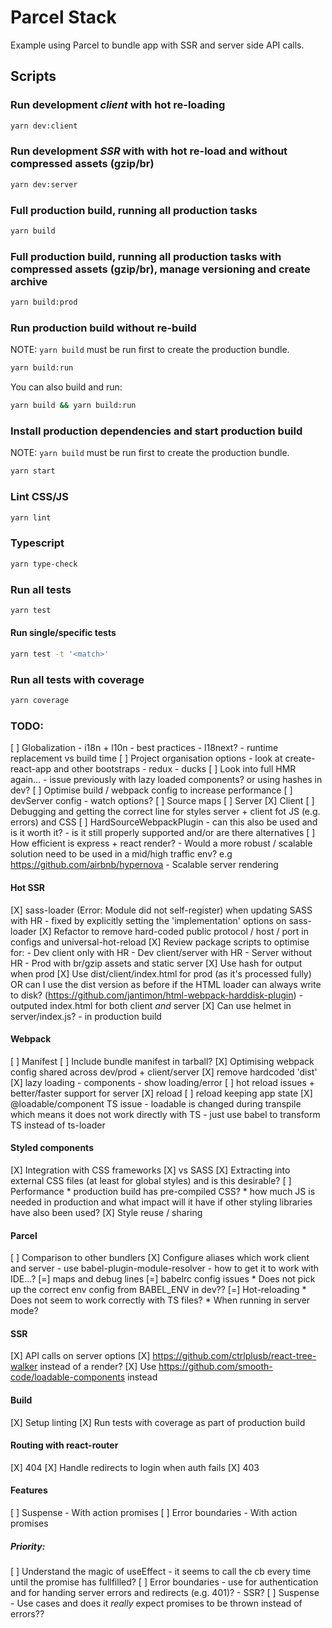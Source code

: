 # Parcel Stack

Example using Parcel to bundle app with SSR and server side API calls.

## Scripts

### Run development _client_ with hot re-loading

```bash
yarn dev:client
```


### Run development _SSR_ with with hot re-load and without compressed assets (gzip/br)

```bash
yarn dev:server
```


### Full production build, running all production tasks

```bash
yarn build
```


### Full production build, running all production tasks with compressed assets (gzip/br), manage versioning and create archive

```bash
yarn build:prod
```


### Run production build without re-build

NOTE: ```yarn build``` must be run first to create the production bundle.

```bash
yarn build:run
```

You can also build and run:

```bash
yarn build && yarn build:run
```


### Install production dependencies and start production build

NOTE: ```yarn build``` must be run first to create the production bundle.

```bash
yarn start
```


### Lint CSS/JS

```bash
yarn lint
```


### Typescript

```bash
yarn type-check
```


### Run all tests

```bash
yarn test
```

#### Run single/specific tests

```bash
yarn test -t '<match>'
```


### Run all tests with coverage

```bash
yarn coverage
```







### TODO:



[ ] Globalization - i18n + l10n
    - best practices
    - l18next?
    - runtime replacement vs build time
[ ] Project organisation options
    - look at create-react-app and other bootstraps
    - redux
    - ducks
[ ] Look into full HMR again...
    - issue previously with lazy loaded components? or using hashes in dev?
[ ] Optimise build / webpack config to increase performance
[ ] devServer config - watch options?
[ ] Source maps
    [ ] Server
    [X] Client
    [ ] Debugging and getting the correct line for styles server + client fot JS (e.g. errors) and CSS
[ ] HardSourceWebpackPlugin
    - can this also be used and is it worth it?
    - is it still properly supported and/or are there alternatives
[ ] How efficient is express + react render?
    - Would a more robust / scalable solution need to be used in a mid/high traffic env? e.g https://github.com/airbnb/hypernova
    - Scalable server rendering




#### Hot SSR

[X] sass-loader (Error: Module did not self-register) when updating SASS with HR - fixed by explicitly setting the 'implementation' options on sass-loader
[X] Refactor to remove hard-coded public protocol / host / port in configs and universal-hot-reload
[X] Review package scripts to optimise for:
    - Dev client only with HR
    - Dev client/server with HR
    - Server without HR
    - Prod with br/gzip assets and static server
[X] Use hash for output when prod
[X] Use dist/client/index.html for prod (as it's processed fully) OR can I use the dist version as before if the HTML loader
    can always write to disk? (https://github.com/jantimon/html-webpack-harddisk-plugin) - outputed index.html for both client _and_ server
[X] Can use helmet in server/index.js? - in production build



#### Webpack
[ ] Manifest
[ ] Include bundle manifest in tarball?
[X] Optimising webpack config shared across dev/prod + client/server
[X] remove hardcoded 'dist'
[X] lazy loading
    - components
    - show loading/error
[ ] hot reload issues + better/faster support for server
    [X] reload
    [ ] reload keeping app state
[X] @loadable/component TS issue - loadable is changed during transpile which means it does not work directly with TS
    - just use babel to transform TS instead of ts-loader

#### Styled components
[X] Integration with CSS frameworks
[X] vs SASS
[X] Extracting into external CSS files (at least for global styles) and is this desirable?
[ ] Performance
    * production build has pre-compiled CSS?
    * how much JS is needed in production and what impact will it have if other styling libraries have also been used?
[X] Style reuse / sharing

#### Parcel
[ ] Comparison to other bundlers
[X] Configure aliases which work client and server
    - use babel-plugin-module-resolver
    - how to get it to work with IDE...?
[=] maps and debug lines
[=] babelrc config issues
    * Does not pick up the correct env config from BABEL_ENV in dev??
[=] Hot-reloading
    * Does not seem to work correctly with TS files?
    * When running in server mode?

#### SSR
[X] API calls on server options
[X] https://github.com/ctrlplusb/react-tree-walker instead of a render?
[X] Use https://github.com/smooth-code/loadable-components instead

#### Build
[X] Setup linting
[X] Run tests with coverage as part of production build

#### Routing with react-router
[X] 404
[X] Handle redirects to login when auth fails
[X] 403

#### Features
[ ] Suspense
    - With action promises
[ ] Error boundaries
    - With action promises
        


##### Priority:

[ ] Understand the magic of useEffect
    - it seems to call the cb every time until the promise has fullfilled?
[ ] Error boundaries
    - use for authentication and for handing server errors and redirects (e.g. 401)?
    - SSR?
[ ] Suspense
    - Use cases and does it _really_ expect promises to be thrown instead of errors??
  
    
    
    
